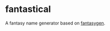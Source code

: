 # fantastical
A fantasy name generator based on [fantasygen](https://github.com/alxgiraud/fantasygen).
